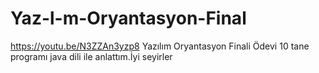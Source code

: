 # Yaz-l-m-Oryantasyon-Final
https://youtu.be/N3ZZAn3yzp8
Yazılım Oryantasyon Finali Ödevi 10 tane programı java dili ile anlattım.İyi seyirler
